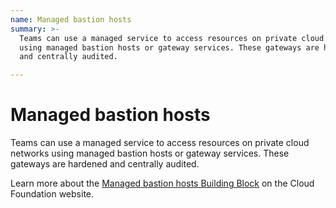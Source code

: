 ```yaml
---
name: Managed bastion hosts
summary: >-
  Teams can use a managed service to access resources on private cloud networks
  using managed bastion hosts or gateway services. These gateways are hardened
  and centrally audited.

---
```


# Managed bastion hosts

Teams can use a managed service to access resources on private cloud networks using managed bastion hosts or gateway services. These gateways are hardened and centrally audited.

Learn more about the [Managed bastion hosts Building Block](https://cloudfoundation.meshcloud.io/maturity-model/service-ecosystem/managed-bastion-hosts.html) on the Cloud Foundation website.
